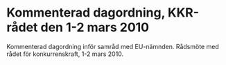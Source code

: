 # Kommenterad dagordning, KKR-rådet den 1-2 mars 2010

Kommenterad dagordning inför samråd med EU-nämnden. Rådsmöte med rådet för konkurrenskraft, 1-2 mars 2010.
